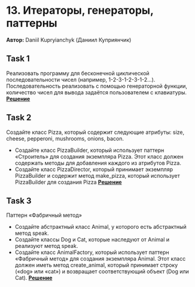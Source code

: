 # 13. Итераторы, генераторы, паттерны

**Автор:** Daniil Kupryianchyk (Даниил Куприянчик)

## Task 1
Реализовать программу для бесконечной циклической
последовательности чисел (например, 1-2-3-1-2-3-1-2...).
Последовательность реализовать с помощью генераторной
функции, количество чисел для вывода задаётся
пользователем с клавиатуры.
**[Решение](task1/main.py)**

## Task 2
Создайте класс Pizza, который содержит следующие
атрибуты: size, cheese, pepperoni, mushrooms, onions,
bacon.
- Создайте класс PizzaBuilder, который использует паттерн
«Строитель» для создания экземпляра Pizza. Этот класс
должен содержать методы для добавления каждого из
атрибутов Pizza.
- Создайте класс PizzaDirector, который принимает
экземпляр PizzaBuilder и содержит метод make_pizza,
который использует PizzaBuilder для создания Pizza
**[Решение](task_2/script.py)**

## Task 3
Паттерн «Фабричный метод»
- Создайте абстрактный класс Animal, у которого есть
абстрактный метод speak.
- Создайте классы Dog и Cat, которые наследуют от Animal
и реализуют метод speak.
- Создайте класс AnimalFactory, который использует
паттерн «Фабричный метод» для создания экземпляра
Animal. Этот класс должен иметь метод create_animal,
который принимает строку («dog» или «cat») и возвращает
соответствующий объект (Dog или Cat).
**[Решение](task_3/script.py)**
